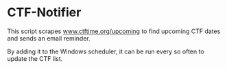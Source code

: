 # CTF-Notifier
This script scrapes www.ctftime.org/upcoming to find upcoming CTF dates and sends an email reminder.

By adding it to the Windows scheduler, it can be run every so often to update the CTF list.
